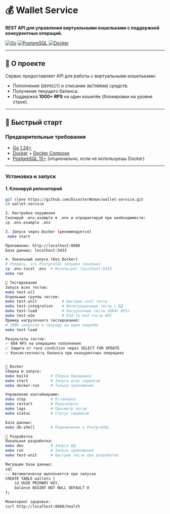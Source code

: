 # 💰 Wallet Service

**REST API для управления виртуальными кошельками с поддержкой конкурентных операций.**

[![Go](https://img.shields.io/badge/Go-1.24-blue)](https://go.dev/)
[![PostgreSQL](https://img.shields.io/badge/PostgreSQL-15-green)](https://www.postgresql.org/)
[![Docker](https://img.shields.io/badge/Docker-20.10-blue)](https://www.docker.com/)

---

## 📌 О проекте

Сервис предоставляет API для работы с виртуальными кошельками:
- Пополнение (`DEPOSIT`) и списание (`WITHDRAW`) средств.
- Получение текущего баланса.
- Поддержка **1000+ RPS** на один кошелёк (блокировки на уровне строк).

---

## 🚀 Быстрый старт

### Предварительные требования
- [Go 1.24+](https://go.dev/dl/)
- [Docker](https://www.docker.com/) + [Docker Compose](https://docs.docker.com/compose/)
- [PostgreSQL 15+](https://www.postgresql.org/) (опционально, если не используешь Docker)

---

### Установка и запуск

#### 1. Клонируй репозиторий
```bash
git clone https://github.com/DisasterWoman/wallet-service.git
cd wallet-service

2. Настройка окружения
Скопируй .env.example в .env и отредактируй при необходимости:
cp .env.example .env

3. Запуск через Docker (рекомендуется)
 make start

Приложение: http://localhost:8080
База данных: localhost:5433

4. Локальный запуск (без Docker)
# Убедись, что PostgreSQL запущен локально
cp .env.local .env  # Использует localhost:5433
make run

🧪 Тестирование
Запуск всех тестов:
make test-all
Отдельные группы тестов:
make test-unit           # Быстрые unit тесты
make test-integration    # Интеграционные тесты с БД
make test-load           # Нагрузочные тесты (684+ RPS)
make test-e2e            # End-to-end тесты API
Пример нагрузочного тестирования:
# 1000 запросов в секунду на один кошелёк
make test-load

Результаты тестов:
✅ 684 RPS на операциях пополнения
✅ Защита от race condition через SELECT FOR UPDATE
✅ Консистентность баланса при конкурентных операциях


🐳 Docker
Сборка и запуск:
make build          # Сборка бинарника
make start          # Запуск всех сервисов
make docker-run     # Только приложение

Управление контейнерами:
make stop           # Остановка
make restart        # Перезапуск
make logs           # Просмотр логов
make status         # Статус сервисов

База данных:
make db-shell       # Подключение к PostgreSQL

🔧 Разработка
Локальная разработка:
make dev            # Запуск БД
make run            # Запуск приложения
make test-unit      # Быстрые тесты при разработке

Миграции базы данных:
sql
-- Автоматически выполняется при запуске
CREATE TABLE wallets (
    id UUID PRIMARY KEY,
    balance BIGINT NOT NULL DEFAULT 0
);

Мониторинг здоровья:
curl http://localhost:8080/health
